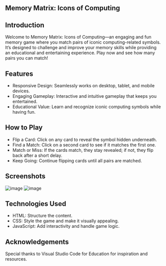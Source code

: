 Memory Matrix: Icons of Computing
---------------------




Introduction
------------------------
Welcome to Memory Matrix: Icons of Computing—an engaging and fun memory game where you match pairs of iconic computing-related symbols. It’s designed to challenge and improve your memory skills while providing an educational and entertaining experience. Play now and see how many pairs you can match!


Features
--------------
- Responsive Design: Seamlessly works on desktop, tablet, and mobile devices.
- Engaging Gameplay: Interactive and intuitive gameplay that keeps you entertained.
- Educational Value: Learn and recognize iconic computing symbols while having fun.


How to Play
--------------
- Flip a Card: Click on any card to reveal the symbol hidden underneath.
- Find a Match: Click on a second card to see if it matches the first one.
- Match or Miss: If the cards match, they stay revealed; if not, they flip back after a short delay.
- Keep Going: Continue flipping cards until all pairs are matched.


Screenshots
-----
![image](https://github.com/user-attachments/assets/5cc211d3-c3c7-4e0d-8175-c753d8529eef)
![image](https://github.com/user-attachments/assets/63f4dee3-5467-493b-901b-6b802a804b95)


Technologies Used
---------
- HTML: Structure the content.
- CSS: Style the game and make it visually appealing.
- JavaScript: Add interactivity and handle game logic.

Acknowledgements
-----
Special thanks to Visual Studio Code for Education for inspiration and resources.


